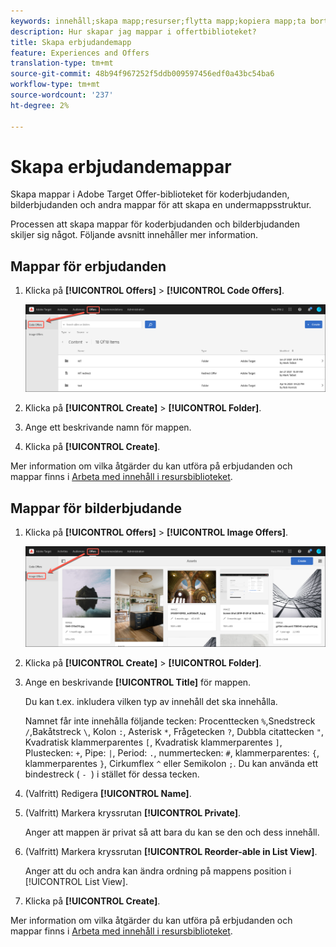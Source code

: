 ```yaml
---
keywords: innehåll;skapa mapp;resurser;flytta mapp;kopiera mapp;ta bort mapp;hämta mapp;hämta mapp
description: Hur skapar jag mappar i offertbiblioteket?
title: Skapa erbjudandemapp
feature: Experiences and Offers
translation-type: tm+mt
source-git-commit: 48b94f967252f5ddb009597456edf0a43bc54ba6
workflow-type: tm+mt
source-wordcount: '237'
ht-degree: 2%

---
```



# Skapa erbjudandemappar

Skapa mappar i Adobe Target Offer-biblioteket för koderbjudanden, bilderbjudanden och andra mappar för att skapa en undermappsstruktur.

Processen att skapa mappar för koderbjudanden och bilderbjudanden skiljer sig något. Följande avsnitt innehåller mer information.

## Mappar för erbjudanden

1. Klicka på **[!UICONTROL Offers]** > **[!UICONTROL Code Offers]**.

   ![Fliken Koderbjudanden](/help/c-experiences/c-manage-content/assets/code-offers-tab.png)

1. Klicka på **[!UICONTROL Create]** > **[!UICONTROL Folder]**.

1. Ange ett beskrivande namn för mappen.

1. Klicka på **[!UICONTROL Create]**.

Mer information om vilka åtgärder du kan utföra på erbjudanden och mappar finns i [Arbeta med innehåll i resursbiblioteket](/help/c-experiences/c-manage-content/assets-working.md).

## Mappar för bilderbjudande

1. Klicka på **[!UICONTROL Offers]** > **[!UICONTROL Image Offers]**.

   ![Fliken Bilderbjudanden](/help/c-experiences/c-manage-content/assets/image-offers-tab.png)

1. Klicka på **[!UICONTROL Create]** > **[!UICONTROL Folder]**.
1. Ange en beskrivande **[!UICONTROL Title]** för mappen.

   Du kan t.ex. inkludera vilken typ av innehåll det ska innehålla.

   Namnet får inte innehålla följande tecken: Procenttecken `%`,Snedstreck `/`,Bakåtstreck `\`, Kolon `:`, Asterisk `*`, Frågetecken `?`, Dubbla citattecken `"`, Kvadratisk klammerparentes `[`, Kvadratisk klammerparentes `]`, Plustecken: `+`, Pipe: `|`, Period: `.`, nummertecken: `#`, klammerparentes: `{`, klammerparentes `}`, Cirkumflex `^` eller Semikolon `;`. Du kan använda ett bindestreck ( `- `) i stället för dessa tecken.

1. (Valfritt) Redigera **[!UICONTROL Name]**.
1. (Valfritt) Markera kryssrutan **[!UICONTROL Private]**.

   Anger att mappen är privat så att bara du kan se den och dess innehåll.

1. (Valfritt) Markera kryssrutan **[!UICONTROL Reorder-able in List View]**.

   Anger att du och andra kan ändra ordning på mappens position i [!UICONTROL List View].

1. Klicka på **[!UICONTROL Create]**.

Mer information om vilka åtgärder du kan utföra på erbjudanden och mappar finns i [Arbeta med innehåll i resursbiblioteket](/help/c-experiences/c-manage-content/assets-working.md).
